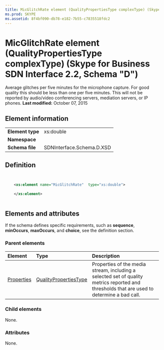```yaml
---
title: MicGlitchRate element (QualityPropertiesType complexType) (Skype for Business SDN Interface 2.2, Schema "D")
ms.prod: SKYPE
ms.assetid: 8f4bf090-db78-e182-7b55-c7835518fdc2
---
```



# MicGlitchRate element (QualityPropertiesType complexType) (Skype for Business SDN Interface 2.2, Schema "D")
Average glitches per five minutes for the microphone capture. For good quality this should be less than one per five minutes. This will not be reported by audio/video conferencing servers, mediation servers, or IP phones. 
 **Last modified:** October 07, 2015
  
    
    


## Element information


|||
|:-----|:-----|
|**Element type**|xs:double |
|**Namespace**||
|**Schema file**|SDNInterface.Schema.D.XSD |
   

## Definition


```XML


    <xs:element name="MicGlitchRate"  type="xs:double">
    
    </xs:element>
  
```


## Elements and attributes

If the schema defines specific requirements, such as **sequence**, **minOccurs**, **maxOccurs**, and **choice**, see the definition section. 
  
    
    

### Parent elements



|**Element**|**Type**|**Description**|
|:-----|:-----|:-----|
| [Properties](properties-element-qualitytype-complextype-1.md)| [QualityPropertiesType](qualitypropertiestype-complextype.md)|Properties of the media stream, including a selected set of quality metrics reported and thresholds that are used to determine a bad call. |
   

### Child elements

None. 
  
    
    

### Attributes

None. 
  
    
    

